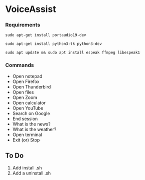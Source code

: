 # VoiceAssist


### Requirements

```sudo apt-get install portaudio19-dev```

```sudo apt-get install python3-tk python3-dev```

```sudo apt update && sudo apt install espeak ffmpeg libespeak1```

### Commands

- Open notepad
- Open Firefox
- Open Thunderbird
- Open files
- Open Zoom
- Open calculator
- Open YouTube 
- Search on Google
- End session
- What is the news? 
- What is the weather?
- Open terminal
- Exit (or) Stop

## To Do

1. Add install .sh
2. Add a uninstall .sh